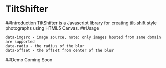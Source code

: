 # TiltShifter
##Introduction
TiltShifter is a Javascript library for creating [tilt-shift](http://en.wikipedia.org/wiki/Tilt%E2%80%93shift_photography) style photographs using HTML5 Canvas.
##Usage
```
data-imgsrc - image source, note: only images hosted from same domain are supported
data-radiu - the radius of the blur
data-offset - the offset from center of the blur
```
##Demo
Coming Soon
